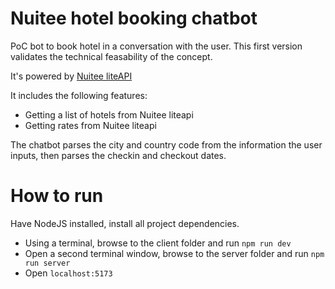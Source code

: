# Nuitee hotel booking chatbot

PoC bot to book hotel in a conversation with the user. This first version validates the technical feasability of the concept. 

It's powered by [Nuitee liteAPI](https://www.liteapi.travel/)

It includes the following features: 

- Getting a list of hotels from Nuitee liteapi 
- Getting rates from Nuitee liteapi

The chatbot parses the city and country code from the information the user inputs, then parses the checkin and checkout dates.

# How to run

Have NodeJS installed, install all project dependencies.

- Using a terminal, browse to the client folder and run `npm run dev` 
- Open a second terminal window, browse to the server folder and run `npm run server`
- Open `localhost:5173`
